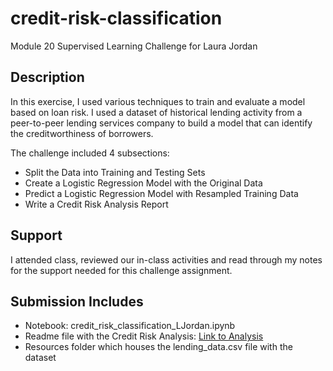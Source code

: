 # credit-risk-classification
Module 20 Supervised Learning Challenge for Laura Jordan

## Description
In this exercise, I used various techniques to train and evaluate a model based on loan risk. I used a dataset of historical lending activity from a peer-to-peer lending services company to build a model that can identify the creditworthiness of borrowers.

The challenge included 4 subsections:
* Split the Data into Training and Testing Sets
* Create a Logistic Regression Model with the Original Data
* Predict a Logistic Regression Model with Resampled Training Data
* Write a Credit Risk Analysis Report

## Support
I attended class, reviewed our in-class activities and read through my notes for the support needed for this challenge assignment.

## Submission Includes
* Notebook: credit_risk_classification_LJordan.ipynb
* Readme file with the Credit Risk Analysis: [Link to Analysis](https://github.com/laurajordan845/credit-risk-classification/blob/main/report-template.md)
* Resources folder which houses the lending_data.csv file with the dataset

